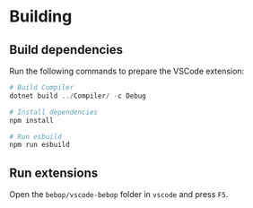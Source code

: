 # Building

## Build dependencies

Run the following commands to prepare the VSCode extension:

```powershell
# Build Compiler
dotnet build ../Compiler/ -c Debug

# Install dependencies
npm install

# Run esbuild
npm run esbuild
```

## Run extensions

Open the `bebop/vscode-bebop` folder in `vscode` and press `F5`.